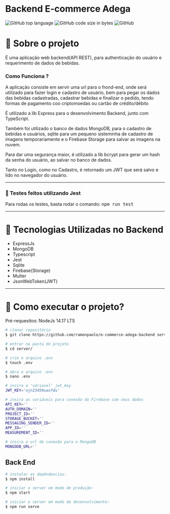 # Backend E-commerce Adega
![GitHub top language](https://img.shields.io/github/languages/top/ramonpaolo/e-commerce-adega-backend)
![GitHub code size in bytes](https://img.shields.io/github/languages/code-size/ramonpaolo/e-commerce-adega-backend)
![GitHub](https://img.shields.io/github/license/ramonpaolo/e-commerce-adega-backend)

# 📑 Sobre o projeto

É uma aplicação web backend(API REST), para authenticação do usuário e requerimento de dados de bebidas.

### Como Funciona ?
A aplicação consiste em servir uma url para o frond-end, onde será utilizado para fazer login e cadastro de usuário, bem para pegar os dados das bebidas cadastradas, cadastrar bebidas e finalizar o pedido, tendo formas de pagamento coo criptomoedas ou cartão de crédito/débito

É utilizado a lib Express para o desenvolvimento Backend, junto com TypeScript.

Também foi utilizado o banco de dados MongoDB, para o cadastro de bebidas e usuários, sqlite para um pequeno sisteminha de cadastro de imagens temporariamente e o Firebase Storage para salvar as imagens na nuvem.

Para dar uma segurança maior, é utilizado a lib bcrypt para gerar um hash da senha do usuário, ao salvar no banco de dados.

Tanto no Login, como no Cadastro, é retornado um JWT que será salvo e lido no navegador do usuário.

---

### 🧪 Testes feitos utilizando Jest
Para rodas os testes, basta rodar o comando: <kbd>npm run test</kbd>
  
---

# 🚀 Tecnologias Utilizadas no Backend
- ExpressJs
- MongoDB
- Typescript
- Jest
- Sqlite
- Firebase(Storage)
- Multer
- JsonWebToken(JWT)

---

# 📁 Como executar o projeto?

Pré-requesitos: NodeJs 14.17 LTS

```bash
# clonar repositório
$ git clone https://github.com/ramonpaolo/e-commerce-adega-backend server

# entrar na pasta do projeto
$ cd server/

# crie o arquivo .env
$ touch .env

# abra o arquivo .env
$ nano .env

# insira a 'váriavel' jwt_key
JWT_KEY='ojn23459uasfdu'

# insira as variáveis para conexão do Firebase com seus dados
API_KEY=''
AUTH_DOMAIN=''
PROJECT_ID=''
STORAGE_BUCKET=''
MESSAGING_SENDER_ID=''
APP_ID=''
MEASUREMENT_ID=''

# insira a url de conexão para o MongoDB
MONGODB_URL=''
```

## Back End

```bash
# instalar as depêndencias:
$ npm install

# iniciar o server em modo de produção:
$ npm start

# iniciar o server em modo de desenvolvimento:
$ npm run serve
```